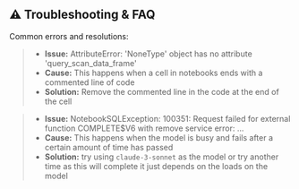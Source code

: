 ## ⚠️ Troubleshooting & FAQ

Common errors and resolutions:


> * **Issue:** AttributeError: 'NoneType' object has no attribute 'query_scan_data_frame'
> * **Cause:** This happens when a cell in notebooks ends with a commented line of code
> * **Solution:** Remove the commented line in the code at the end of the cell



> * **Issue:** NotebookSQLException: 100351: Request failed for external function COMPLETE$V6 with remove service error: ...
> * **Cause:** This happens when the model is busy and fails after a certain amount of time has passed
> * **Solution:** try using `claude-3-sonnet` as the model or try another time as this will complete it just depends on the loads on the model
